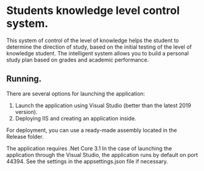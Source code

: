 # Students knowledge level control system.
This system of control of the level of knowledge helps the student to determine the direction of study, based on the initial testing of the level of knowledge student. 
The intelligent system allows you to build a personal study plan based on grades and academic performance.
## Running.
There are several options for launching the application:
1) Launch the application using Visual Studio (better than the latest 2019 version).
2) Deploying IIS and creating an application inside.

For deployment, you can use a ready-made assembly located in the Release folder.

The application requires .Net Core 3.1
In the case of launching the application through the Visual Studio, the application runs by default on port 44394.
See the settings in the appsettings.json file if necessary.
